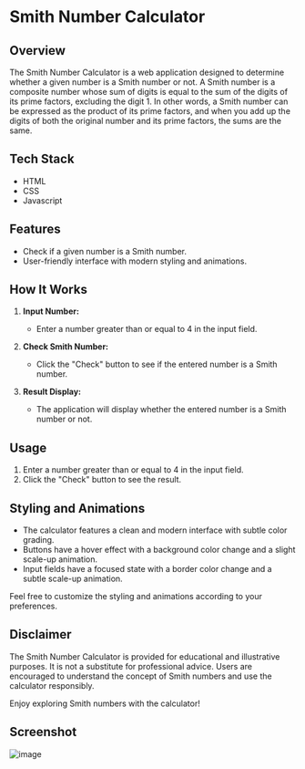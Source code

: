 # Smith Number Calculator

## Overview

The Smith Number Calculator is a web application designed to determine whether a given number is a Smith number or not. A Smith number is a composite number whose sum of digits is equal to the sum of the digits of its prime factors, excluding the digit 1. In other words, a Smith number can be expressed as the product of its prime factors, and when you add up the digits of both the original number and its prime factors, the sums are the same.

## Tech Stack
- HTML
- CSS
- Javascript

## Features

- Check if a given number is a Smith number.
- User-friendly interface with modern styling and animations.

## How It Works

1. **Input Number:**
   - Enter a number greater than or equal to 4 in the input field.

2. **Check Smith Number:**
   - Click the "Check" button to see if the entered number is a Smith number.

3. **Result Display:**
   - The application will display whether the entered number is a Smith number or not.

## Usage

1. Enter a number greater than or equal to 4 in the input field.
2. Click the "Check" button to see the result.

## Styling and Animations

- The calculator features a clean and modern interface with subtle color grading.
- Buttons have a hover effect with a background color change and a slight scale-up animation.
- Input fields have a focused state with a border color change and a subtle scale-up animation.

Feel free to customize the styling and animations according to your preferences.

## Disclaimer

The Smith Number Calculator is provided for educational and illustrative purposes. It is not a substitute for professional advice. Users are encouraged to understand the concept of Smith numbers and use the calculator responsibly.

Enjoy exploring Smith numbers with the calculator!


## Screenshot

![image](https://github.com/Rakesh9100/CalcDiverse/assets/142514166/fed82401-4ce1-4080-ab44-c0516194f05c)
